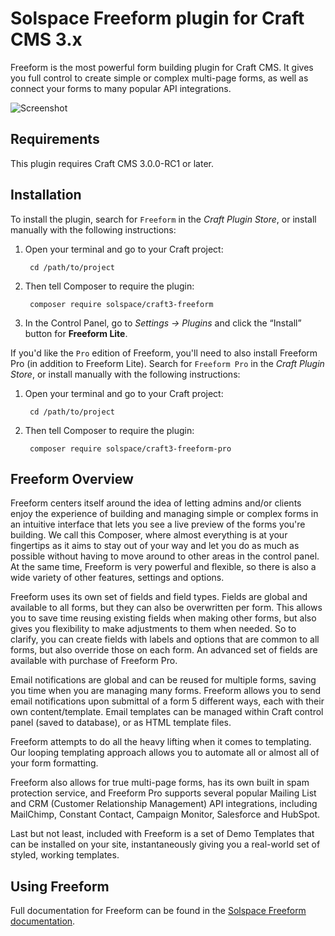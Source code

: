 # Solspace Freeform plugin for Craft CMS 3.x

Freeform is the most powerful form building plugin for Craft CMS. It gives you full control to create simple or complex multi-page forms, as well as connect your forms to many popular API integrations.

![Screenshot](src/freeform/src/icon.svg)

## Requirements

This plugin requires Craft CMS 3.0.0-RC1 or later.

## Installation

To install the plugin, search for `Freeform` in the *Craft Plugin Store*, or install manually with the following instructions:

1. Open your terminal and go to your Craft project:

        cd /path/to/project

2. Then tell Composer to require the plugin:

        composer require solspace/craft3-freeform

3. In the Control Panel, go to *Settings → Plugins* and click the “Install” button for **Freeform Lite**.

If you'd like the `Pro` edition of Freeform, you'll need to also install Freeform Pro (in addition to Freeform Lite). Search for `Freeform Pro` in the *Craft Plugin Store*, or install manually with the following instructions:

1. Open your terminal and go to your Craft project:

        cd /path/to/project

2. Then tell Composer to require the plugin:

        composer require solspace/craft3-freeform-pro

## Freeform Overview

Freeform centers itself around the idea of letting admins and/or clients enjoy the experience of building and managing simple or complex forms in an intuitive interface that lets you see a live preview of the forms you're building. We call this Composer, where almost everything is at your fingertips as it aims to stay out of your way and let you do as much as possible without having to move around to other areas in the control panel. At the same time, Freeform is very powerful and flexible, so there is also a wide variety of other features, settings and options.

Freeform uses its own set of fields and field types. Fields are global and available to all forms, but they can also be overwritten per form. This allows you to save time reusing existing fields when making other forms, but also gives you flexibility to make adjustments to them when needed. So to clarify, you can create fields with labels and options that are common to all forms, but also override those on each form. An advanced set of fields are available with purchase of Freeform Pro.

Email notifications are global and can be reused for multiple forms, saving you time when you are managing many forms. Freeform allows you to send email notifications upon submittal of a form 5 different ways, each with their own content/template. Email templates can be managed within Craft control panel (saved to database), or as HTML template files.

Freeform attempts to do all the heavy lifting when it comes to templating. Our looping templating approach allows you to automate all or almost all of your form formatting.

Freeform also allows for true multi-page forms, has its own built in spam protection service, and Freeform Pro supports several popular Mailing List and CRM (Customer Relationship Management) API integrations, including MailChimp, Constant Contact, Campaign Monitor, Salesforce and HubSpot.

Last but not least, included with Freeform is a set of Demo Templates that can be installed on your site, instantaneously giving you a real-world set of styled, working templates.


## Using Freeform

Full documentation for Freeform can be found in the [Solspace Freeform documentation](https://solspace.com/craft/freeform/docs).
